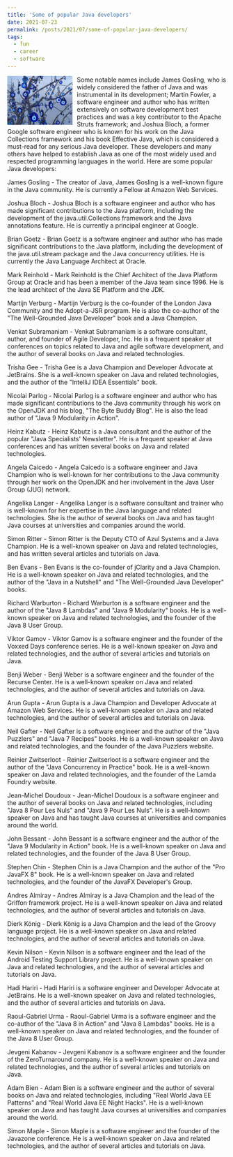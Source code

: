 ```yaml
---
title: 'Some of popular Java developers'
date: 2021-07-23
permalink: /posts/2021/07/some-of-popular-java-developers/
tags:
  - fun
  - career
  - software
---
```


<img width="150" alt="evil eye bead" src="/images/posts/some-of-popular-java-developers.jpg" style="float: left; margin-right: 10px;" /> Some notable names include James Gosling, who is widely considered the father of Java and was instrumental in its development; Martin Fowler, a software engineer and author who has written extensively on software development best practices and was a key contributor to the Apache Struts framework; and Joshua Bloch, a former Google software engineer who is known for his work on the Java Collections framework and his book Effective Java, which is considered a must-read for any serious Java developer. These developers and many others have helped to establish Java as one of the most widely used and respected programming languages in the world. Here are some popular Java developers:

James Gosling - The creator of Java, James Gosling is a well-known figure in the Java community. He is currently a Fellow at Amazon Web Services.

Joshua Bloch - Joshua Bloch is a software engineer and author who has made significant contributions to the Java platform, including the development of the java.util.Collections framework and the Java annotations feature. He is currently a principal engineer at Google.

Brian Goetz - Brian Goetz is a software engineer and author who has made significant contributions to the Java platform, including the development of the java.util.stream package and the Java concurrency utilities. He is currently the Java Language Architect at Oracle.

Mark Reinhold - Mark Reinhold is the Chief Architect of the Java Platform Group at Oracle and has been a member of the Java team since 1996. He is the lead architect of the Java SE Platform and the JDK.

Martijn Verburg - Martijn Verburg is the co-founder of the London Java Community and the Adopt-a-JSR program. He is also the co-author of the "The Well-Grounded Java Developer" book and a Java Champion.

Venkat Subramaniam - Venkat Subramaniam is a software consultant, author, and founder of Agile Developer, Inc. He is a frequent speaker at conferences on topics related to Java and agile software development, and the author of several books on Java and related technologies.

Trisha Gee - Trisha Gee is a Java Champion and Developer Advocate at JetBrains. She is a well-known speaker on Java and related technologies, and the author of the "IntelliJ IDEA Essentials" book.

Nicolai Parlog - Nicolai Parlog is a software engineer and author who has made significant contributions to the Java community through his work on the OpenJDK and his blog, "The Byte Buddy Blog". He is also the lead author of "Java 9 Modularity in Action".

Heinz Kabutz - Heinz Kabutz is a Java consultant and the author of the popular "Java Specialists' Newsletter". He is a frequent speaker at Java conferences and has written several books on Java and related technologies.

Angela Caicedo - Angela Caicedo is a software engineer and Java Champion who is well-known for her contributions to the Java community through her work on the OpenJDK and her involvement in the Java User Group (JUG) network.

Angelika Langer - Angelika Langer is a software consultant and trainer who is well-known for her expertise in the Java language and related technologies. She is the author of several books on Java and has taught Java courses at universities and companies around the world.

Simon Ritter - Simon Ritter is the Deputy CTO of Azul Systems and a Java Champion. He is a well-known speaker on Java and related technologies, and has written several articles and tutorials on Java.

Ben Evans - Ben Evans is the co-founder of jClarity and a Java Champion. He is a well-known speaker on Java and related technologies, and the author of the "Java in a Nutshell" and "The Well-Grounded Java Developer" books.

Richard Warburton - Richard Warburton is a software engineer and the author of the "Java 8 Lambdas" and "Java 9 Modularity" books. He is a well-known speaker on Java and related technologies, and the founder of the Java 8 User Group.

Viktor Gamov - Viktor Gamov is a software engineer and the founder of the Voxxed Days conference series. He is a well-known speaker on Java and related technologies, and the author of several articles and tutorials on Java.

Benji Weber - Benji Weber is a software engineer and the founder of the Recurse Center. He is a well-known speaker on Java and related technologies, and the author of several articles and tutorials on Java.

Arun Gupta - Arun Gupta is a Java Champion and Developer Advocate at Amazon Web Services. He is a well-known speaker on Java and related technologies, and the author of several articles and tutorials on Java.

Neil Gafter - Neil Gafter is a software engineer and the author of the "Java Puzzlers" and "Java 7 Recipes" books. He is a well-known speaker on Java and related technologies, and the founder of the Java Puzzlers website.

Reinier Zwitserloot - Reinier Zwitserloot is a software engineer and the author of the "Java Concurrency in Practice" book. He is a well-known speaker on Java and related technologies, and the founder of the Lamda Foundry website.

Jean-Michel Doudoux - Jean-Michel Doudoux is a software engineer and the author of several books on Java and related technologies, including "Java 8 Pour Les Nuls" and "Java 9 Pour Les Nuls". He is a well-known speaker on Java and has taught Java courses at universities and companies around the world.

John Bessant - John Bessant is a software engineer and the author of the "Java 9 Modularity in Action" book. He is a well-known speaker on Java and related technologies, and the founder of the Java 8 User Group.

Stephen Chin - Stephen Chin is a Java Champion and the author of the "Pro JavaFX 8" book. He is a well-known speaker on Java and related technologies, and the founder of the JavaFX Developer's Group.

Andres Almiray - Andres Almiray is a Java Champion and the lead of the Griffon framework project. He is a well-known speaker on Java and related technologies, and the author of several articles and tutorials on Java.

Dierk König - Dierk König is a Java Champion and the lead of the Groovy language project. He is a well-known speaker on Java and related technologies, and the author of several articles and tutorials on Java.

Kevin Nilson - Kevin Nilson is a software engineer and the lead of the Android Testing Support Library project. He is a well-known speaker on Java and related technologies, and the author of several articles and tutorials on Java.

Hadi Hariri - Hadi Hariri is a software engineer and Developer Advocate at JetBrains. He is a well-known speaker on Java and related technologies, and the author of several articles and tutorials on Java.

Raoul-Gabriel Urma - Raoul-Gabriel Urma is a software engineer and the co-author of the "Java 8 in Action" and "Java 8 Lambdas" books. He is a well-known speaker on Java and related technologies, and the founder of the Java 8 User Group.

Jevgeni Kabanov - Jevgeni Kabanov is a software engineer and the founder of the ZeroTurnaround company. He is a well-known speaker on Java and related technologies, and the author of several articles and tutorials on Java.

Adam Bien - Adam Bien is a software engineer and the author of several books on Java and related technologies, including "Real World Java EE Patterns" and "Real World Java EE Night Hacks". He is a well-known speaker on Java and has taught Java courses at universities and companies around the world.

Simon Maple - Simon Maple is a software engineer and the founder of the Javazone conference. He is a well-known speaker on Java and related technologies, and the author of several articles and tutorials on Java.
